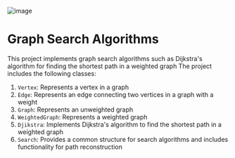 ![image](https://github.com/zhans24/ADS_4/assets/154365039/2ad1b625-ce93-4e8e-a066-3af67ca7f634)
# Graph Search Algorithms

This project implements graph search algorithms such as Dijkstra's algorithm for finding the shortest path in a weighted graph
The project includes the following classes:

1. `Vertex`: Represents a vertex in a graph
2. `Edge`: Represents an edge connecting two vertices in a graph with a weight
3. `Graph`: Represents an unweighted graph 
4. `WeightedGraph`: Represents a weighted graph 
5. `Djikstra`: Implements Dijkstra's algorithm to find the shortest path in a weighted graph
6. `Search`: Provides a common structure for search algorithms and includes functionality for path reconstruction
